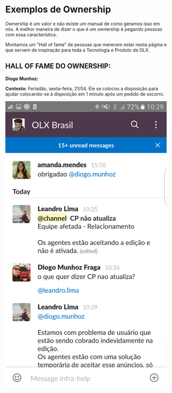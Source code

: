 # Exemplos de Ownership

Ownership é um valor e não existe um manual de como geramos isso em nós. A melhor maneira de dizer o que é um ownership é pegando pessoas com essa característica.

Montamos um "Hall of fame" de pessoas que merecem estar nesta página e que servem de inspiração para toda a Tecnologia e Produto da OLX.


## HALL OF FAME DO OWNERSHIP:

**Diogo Munhoz:**

**Contexto**: Feriadão, sexta-feira, 21/04. Ele se colocou a disposição para ajudar colocando-se à disposição em 1 minuto após um pedido de socorro.

![Guild](img/halloffame1.png)
